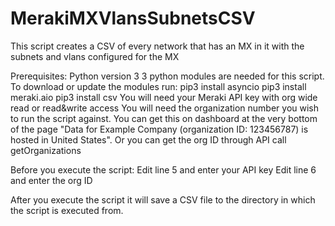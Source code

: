 # MerakiMXVlansSubnetsCSV

This script creates a CSV of every network that has an MX in it with the subnets and vlans configured for the MX

Prerequisites: Python version 3 
3 python modules are needed for this script. To download or update the modules run: pip3 install asyncio pip3 install meraki.aio pip3 install csv You will need your Meraki API key with org wide read or read&write access You will need the organization number you wish to run the script against. You can get this on dashboard at the very bottom of the page "Data for Example Company (organization ID: 123456787) is hosted in United States". Or you can get the org ID through API call getOrganizations

Before you execute the script: Edit line 5 and enter your API key 
Edit line 6 and enter the org ID

After you execute the script it will save a CSV file to the directory in which the script is executed from.
